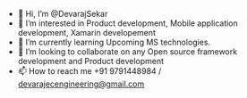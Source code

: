 - 👋 Hi, I’m @DevarajSekar
- 👀 I’m interested in Product development, Mobile application development, Xamarin developement
- 🌱 I’m currently learning Upcoming MS technologies.
- 💞️ I’m looking to collaborate on any Open source framework development and Product development
- 📫 How to reach me +91 9791448984 / devarajecengineering@gmail.com

<!---
DevarajSekar/DevarajSekar is a ✨ special ✨ repository because its `README.md` (this file) appears on your GitHub profile.
You can click the Preview link to take a look at your changes.
--->
